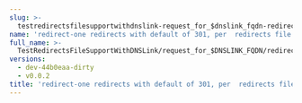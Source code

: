 ```yaml
---
slug: >-
  testredirectsfilesupportwithdnslink-request_for_$dnslink_fqdn-redirect-one_redirects_with_default_of_301,_per__redirects_file_(direct_http)
name: 'redirect-one redirects with default of 301, per  redirects file (direct HTTP)'
full_name: >-
  TestRedirectsFileSupportWithDNSLink/request_for_$DNSLINK_FQDN/redirect-one_redirects_with_default_of_301,_per__redirects_file_(direct_HTTP)
versions:
  - dev-44b0eaa-dirty
  - v0.0.2
title: 'redirect-one redirects with default of 301, per  redirects file (direct HTTP)'
---
```


